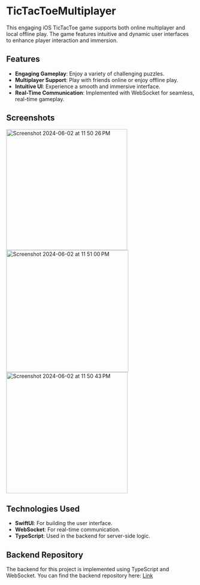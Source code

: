 # TicTacToeMultiplayer
This engaging iOS TicTacToe game supports both online multiplayer and local offline play. The game features intuitive and dynamic user interfaces to enhance player interaction and immersion.

## Features

- **Engaging Gameplay**: Enjoy a variety of challenging puzzles.
- **Multiplayer Support**: Play with friends online or enjoy offline play.
- **Intuitive UI**: Experience a smooth and immersive interface.
- **Real-Time Communication**: Implemented with WebSocket for seamless, real-time gameplay.

## Screenshots
<img width="323" alt="Screenshot 2024-06-02 at 11 50 26 PM" src="https://github.com/gokulpulikkal/TicTacToeMultiplayer/assets/52960334/40290df1-86f8-4d8b-9c4b-c9c3d3f323ea">
<img width="326" alt="Screenshot 2024-06-02 at 11 51 00 PM" src="https://github.com/gokulpulikkal/TicTacToeMultiplayer/assets/52960334/ce09eaf5-2262-4875-83ac-0243293285fc">
<img width="324" alt="Screenshot 2024-06-02 at 11 50 43 PM" src="https://github.com/gokulpulikkal/TicTacToeMultiplayer/assets/52960334/069510de-f33b-4b06-af54-28286b7335df">

## Technologies Used

- **SwiftUI**: For building the user interface.
- **WebSocket**: For real-time communication.
- **TypeScript**: Used in the backend for server-side logic.

## Backend Repository

The backend for this project is implemented using TypeScript and WebSocket. You can find the backend repository here: [Link](https://github.com/gokulpulikkal/TicTacToeGameWebSocketBackend)


